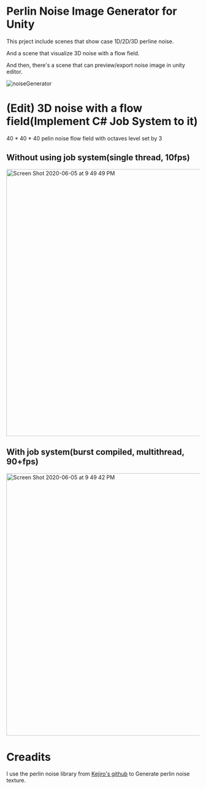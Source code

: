 Perlin Noise Image Generator for Unity
===============================

This prject include scenes that show case 1D/2D/3D perline noise.

And a scene that visualize 3D noise with a flow field.

And then, there's a scene that can preview/export noise image in unity editor.

![noiseGenerator](https://user-images.githubusercontent.com/13420668/71320856-6397dc80-24ec-11ea-8b59-93f3919229f5.gif)


(Edit) 3D noise with a flow field(Implement C# Job System to it)
===============================
40 * 40 * 40 pelin noise flow field with octaves level set by 3

Without using job system(single thread, 10fps)
---
<img width="696" alt="Screen Shot 2020-06-05 at 9 49 49 PM" src="https://user-images.githubusercontent.com/13420668/83883774-85bda800-a776-11ea-9c7c-775dde3e8f83.png">

With job system(burst compiled, multithread, 90+fps)
---
<img width="684" alt="Screen Shot 2020-06-05 at 9 49 42 PM" src="https://user-images.githubusercontent.com/13420668/83883755-80f8f400-a776-11ea-801a-99bd721407ec.png">

Creadits
===============================

I use the perlin noise library from [Kejiro's github] to Generate perlin noise texture.

[Kejiro's github]: https://github.com/keijiro/PerlinNoise
